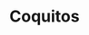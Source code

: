 ---
title: "Coquitos"
url: /ciudad-autonoma-de-buenos-aires/coquitos-avenida-santa-fe/
shop: alimentación sana
---